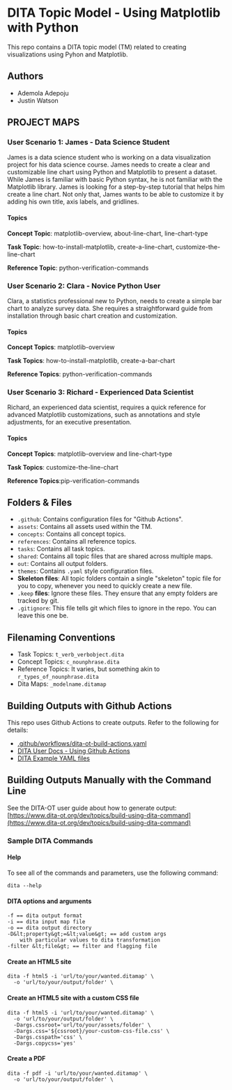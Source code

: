 # DITA Topic Model - Using Matplotlib with Python

This repo contains a DITA topic model (TM) related to creating visualizations using Pyhon and Matplotlib.

## Authors

- Ademola Adepoju
- Justin Watson

## PROJECT MAPS

### User Scenario 1: James - Data Science Student

James is a data science student who is working on a data visualization project for his data science course. James needs to create a clear and customizable line chart using Python and Matplotlib to present a dataset. While James is familiar with basic Python syntax, he is not familiar with the Matplotlib library. James is looking for a step-by-step tutorial that helps him create a line chart. Not only that, James wants to be able to customize it by adding his own title, axis labels, and gridlines. 


#### Topics

**Concept Topic**: matplotlib-overview, about-line-chart, line-chart-type

**Task Topic**: how-to-install-matplotlib, create-a-line-chart, customize-the-line-chart

**Reference Topic**: python-verification-commands

### User Scenario 2: Clara - Novice Python User

Clara, a statistics professional new to Python, needs to create a simple bar chart to analyze survey data. She requires a straightforward guide from installation through basic chart creation and customization.

#### Topics

**Concept Topics**: matplotlib-overview

**Task Topics**: how-to-install-matplotlib, create-a-bar-chart

**Reference Topics**: python-verification-commands

### User Scenario 3: Richard - Experienced Data Scientist

Richard, an experienced data scientist, requires a quick reference for advanced Matplotlib customizations, such as annotations and style adjustments, for an executive presentation.

#### Topics

**Concept Topics**: matplotlib-overview and line-chart-type

**Task Topics**: customize-the-line-chart

**Reference Topics**:pip-verification-commands


## Folders &amp; Files

- `.github`: Contains configuration files for "Github Actions".
- `assets`: Contains all assets used within the TM.
- `concepts`: Contains all concept topics.
- `references`: Contains all reference topics.
- `tasks`: Contains all task topics.
- `shared`: Contains all topic files that are shared across multiple maps.
- `out`: Contains all output folders.
- `themes`: Contains `.yaml` style configuration files.
- **Skeleton files**: All topic folders contain a single "skeleton" topic file for you to copy, whenever you need to quickly create a new file.
- `.keep` **files**: Ignore these files. They ensure that any empty folders are tracked by git. 
- `.gitignore`: This file tells git which files to ignore in the repo. You can leave this one be.

## Filenaming Conventions

- Task Topics: `t_verb_verbobject.dita`
- Concept Topics: `c_nounphrase.dita`
- Reference Topics: It varies, but something akin to `r_types_of_nounphrase.dita`
- Dita Maps: `_modelname.ditamap`

## Building Outputs with Github Actions

This repo uses Github Actions to create outputs. Refer to the following for details: 

- [.github/workflows/dita-ot-build-actions.yaml](.github/workflows/dita-ot-build-actions.yaml)
- [DITA User Docs - Using Github Actions](https://www.dita-ot.org/dev/topics/using-github-actions)
- [DITA Example YAML files](https://github.com/dita-ot/docs/blob/develop/samples/github-actions/build-using-a-project-file.yaml)

## Building Outputs Manually with the Command Line

See the DITA-OT user guide about how to generate output: [https://www.dita-ot.org/dev/topics/build-using-dita-command](https://www.dita-ot.org/dev/topics/build-using-dita-command)

### Sample DITA Commands

#### Help

To see all of the commands and parameters, use the following command:

```
dita --help
```

#### DITA options and arguments

```
-f == dita output format
-i == dita input map file
-o == dita output directory
-D&lt;property&gt;=&lt;value&gt; == add custom args
    with particular values to dita transformation
-filter &lt;file&gt; == filter and flagging file
```

#### Create an HTML5 site

```
dita -f html5 -i 'url/to/your/wanted.ditamap' \
  -o 'url/to/your/output/folder' \
```

#### Create an HTML5 site with a custom CSS file

```
dita -f html5 -i 'url/to/your/wanted.ditamap' \
  -o 'url/to/your/output/folder' \
  -Dargs.cssroot='url/to/your/assets/folder' \
  -Dargs.css='${cssroot}/your-custom-css-file.css' \
  -Dargs.csspath='css' \
  -Dargs.copycss='yes'
```

#### Create a PDF

```
dita -f pdf -i 'url/to/your/wanted.ditamap' \
  -o 'url/to/your/output/folder' \
```
